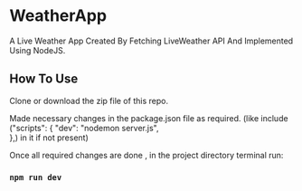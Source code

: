 # WeatherApp
A Live Weather App Created By Fetching LiveWeather API And Implemented Using NodeJS.

## How To Use
Clone or download the zip file of this repo.

Made necessary changes in the package.json file as required.
(like include ("scripts": {
       "dev": "nodemon server.js",  
  },) in it if not present)
  
Once all required changes are done , in the project directory terminal run:
### `npm run dev`

